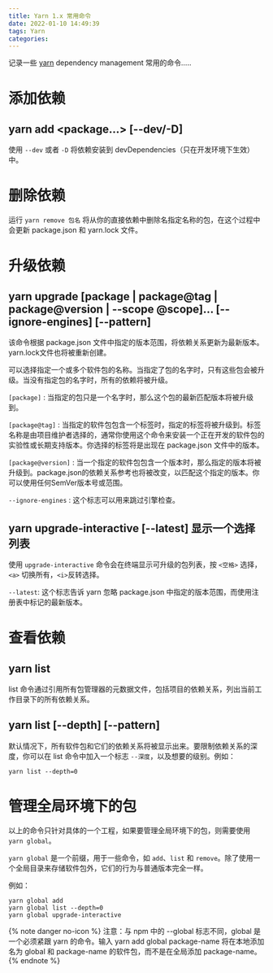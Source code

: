 ```yaml
---
title: Yarn 1.x 常用命令
date: 2022-01-10 14:49:39
tags: Yarn
categories:
---
```


记录一些 [yarn](https://classic.yarnpkg.com) dependency management 常用的命令.....

<!--more-->

# 添加依赖

## yarn add <package...> [--dev/-D]

使用 `--dev` 或者 `-D` 将依赖安装到 devDependencies（只在开发环境下生效）中。

# 删除依赖

运行 `yarn remove 包名` 将从你的直接依赖中删除名指定名称的包，在这个过程中会更新 package.json 和 yarn.lock 文件。

# 升级依赖

## yarn upgrade [package | package@tag | package@version | --scope @scope]... [--ignore-engines] [--pattern]

该命令根据 package.json 文件中指定的版本范围，将依赖关系更新为最新版本。yarn.lock文件也将被重新创建。

可以选择指定一个或多个软件包的名称。当指定了包的名字时，只有这些包会被升级。当没有指定包的名字时，所有的依赖将被升级。

`[package]` : 当指定的包只是一个名字时，那么这个包的最新匹配版本将被升级到。

`[package@tag]` : 当指定的软件包包含一个标签时，指定的标签将被升级到。标签名称是由项目维护者选择的，通常你使用这个命令来安装一个正在开发的软件包的实验性或长期支持版本。你选择的标签将是出现在 package.json 文件中的版本。

`[package@version]` : 当一个指定的软件包包含一个版本时，那么指定的版本将被升级到。package.json的依赖关系参考也将被改变，以匹配这个指定的版本。你可以使用任何SemVer版本号或范围。

`--ignore-engines` : 这个标志可以用来跳过引擎检查。

## yarn upgrade-interactive [--latest] 显示一个选择列表

使用 `upgrade-interactive` 命令会在终端显示可升级的包列表，按 `<空格>` 选择，`<a>` 切换所有，`<i>`反转选择。

`--latest`: 这个标志告诉 yarn 忽略 package.json 中指定的版本范围，而使用注册表中标记的最新版本。

# 查看依赖

## yarn list

list 命令通过引用所有包管理器的元数据文件，包括项目的依赖关系，列出当前工作目录下的所有依赖关系。

## yarn list [--depth] [--pattern]

默认情况下，所有软件包和它们的依赖关系将被显示出来。要限制依赖关系的深度，你可以在 list 命令中加入一个标志 `--深度`，以及想要的级别。例如：

```shell
yarn list --depth=0
```

# 管理全局环境下的包

以上的命令只针对具体的一个工程，如果要管理全局环境下的包，则需要使用 `yarn global`。

`yarn global` 是一个前缀，用于一些命令，如 `add`、`list` 和 `remove`。除了使用一个全局目录来存储软件包外，它们的行为与普通版本完全一样。

例如： 
```shell
yarn global add
yarn global list --depth=0
yarn global upgrade-interactive
```

{% note danger no-icon %}
注意：与 npm 中的 --global 标志不同，global 是一个必须紧跟 yarn 的命令。输入 yarn add global package-name 将在本地添加名为 global 和 package-name 的软件包，而不是在全局添加 package-name。
{% endnote %}